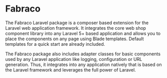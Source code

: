 # Fabraco

The Fabraco Laravel package is a composer based extension for the Laravel web application framework. It integrates the core web shop component library into any Laravel 5+ based application and allows you to place the components on any page using Blade templates. Default templates for a quick start are already included.

The Fabraco package also includes adapter classes for basic components used by any Laravel application like logging, configuration or URL generation. Thus, it integrates into any application natively that is based on the Laravel framework and leverages the full power of Laravel.
